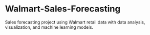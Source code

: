 # Walmart-Sales-Forecasting
Sales forecasting project using Walmart retail data with data analysis, visualization, and machine learning models.
